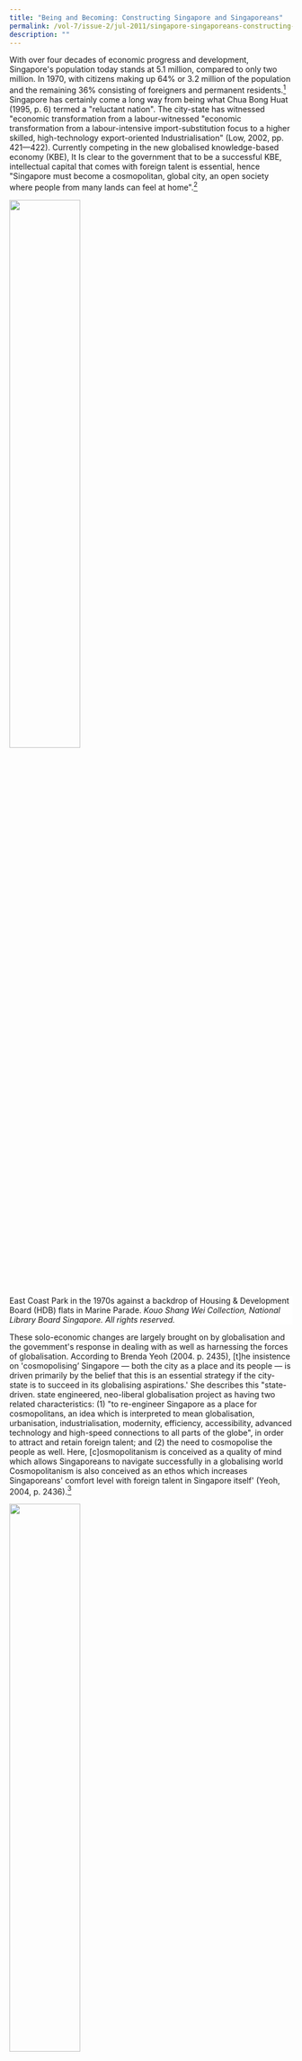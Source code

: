 ```yaml
---
title: "Being and Becoming: Constructing Singapore and Singaporeans"
permalink: /vol-7/issue-2/jul-2011/singapore-singaporeans-constructing-becoming/
description: ""
---
```

With over four decades of economic progress and development, Singapore's population today stands at 5.1 million, compared to only two million. In 1970, with citizens making up 64% or 3.2 million of the population and the remaining 36% consisting of foreigners and permanent residents.[^1]  Singapore has certainly come a long way from being what Chua Bong Huat (1995, p. 6) termed a "reluctant nation". The city-state has witnessed "economic transformation from a labour-witnessed "economic transformation from a labour-intensive import-substitution focus to a higher skilled, high-technology export-oriented Industrialisation" (Low, 2002, pp. 421—422). Currently competing in the new globalised knowledge-based economy (KBE), It Is clear to the government that to be a successful KBE, intellectual capital that comes with foreign talent is essential, hence "Singapore must become a cosmopolitan, global city, an open society where people from many lands can feel at home".[^2]

<img style="width:50%;" src="/images/Vol%207%20Issue%202/BeingBecoming/East%20Coast%20Park%201970.jpg">
 <div style="background-color: white;">East  Coast Park in the 1970s against a backdrop of Housing &amp; Development Board (HDB) flats in Marine Parade. <i>Kouo Shang Wei Collection, National Library Board Singapore. All rights reserved.</i></div>

These solo-economic changes are largely brought on by globalisation and the govemment's response in dealing with as well as harnessing the forces of globalisation. According to Brenda Yeoh (2004. p. 2435), \[t\]he insistence on 'cosmopolising’ Singapore — both the city as a place and its people — is driven primarily by the belief that this is an essential strategy if the city-state is to succeed in its globalising aspirations.' She describes this "state-driven. state engineered, neo-liberal globalisation project as having two related characteristics: (1) "to re-engineer Singapore as a place for cosmopolitans, an idea which is interpreted to mean globalisation, urbanisation, industrialisation, modernity, efficiency, accessibility, advanced technology and high-speed connections to all parts of the globe", in order to attract and retain foreign talent; and (2) the need to cosmopolise the people as well. Here, \[c\]osmopolitanism is conceived as a quality of mind which allows Singaporeans to navigate successfully in a globalising world Cosmopolitanism is also conceived as an ethos which increases Singaporeans' comfort level with foreign talent in Singapore itself' (Yeoh, 2004, p. 2436).[^3]

<img style="width:50%;" src="/images/Vol%207%20Issue%202/BeingBecoming/Central%20Business%20District.jpg">
 <div style="background-color: white;">A view of the Central Business District from the Marina Mandarin Singapore.<i>Courtesy of Tng Eng Choong.</i></div>

The state has been successful in the first aspect of its globalisation project, namely in establishing Singapore as a cosmopolitan global city.[^4] However, whether the people subscribe to the whole cosmopolitan identity package is questionable. Arguably, one of the key reasons contention exists between citizens and immigrants in Singapore today is because citizens do not identify with a cosmopolitan identity (Yeoh, 2004). New challenges brought on by globalisation, like the growing discomfort felt by the citizenry over the increase in foreigner presence and the competition for resources that come with it (Koh, 2003; Yap, 1999; Yeoh &amp; Huang, 2004), has seen the citizenry gradually turn to an introverted form of nationalism, which is detrimental to any plans to globalise or cosmopolise the city-state.[^5] 

Globalisation and nationalism are a contradiction yet at the same time interdependent. the challenge is for Singapore to harmonize the two. As Stein Tennesson &amp; Hans Antiov (1996, p, 2) point out, "\[i\]n order to be successful in the new global marketplace, it is important for a state to develop and maintain a collective 'we-feeling' among its citizens, and a sense that the state belongs to them." Essentially, a state's authority diminishes when its citizens do not identify with it, and more importantly, "territories with little effective authority cannot attract investments and generate growth. (Ibid). Tennesson and Antiov highlight the paradox of today's world, where "globalization undermines the sovereignty of each individual state while at the same time making it increasingly important for a state, in order to be competitive in the global market, to obtain the strong dedication from its citizens" (Ibid).

Harvard professor Robert Putnam's advice to nation-states like Singapore, faced with the abovementioned globalisation and nationalism dilemma, is to continue building social capital.[^6] This article argues that to increase social capital there needs to be a change towards a more inclusive non-ethnic understanding of a Singaporean Singapore.[^7] This Singaporean Singapore would then allow for the development of a natural (as opposed to a state imposed, difficult to establish and sustain) cosmopolitan Singaporean identity, needed to help Singaporeans deal with the new globalisation issues that accompany changing times. 

Sharper distinctions between the privileges enjoyed by citizens and foreigners in terms of healthcare, housing, and education, may appease the citizenry who feel that foreigners are given preferential treatment by the government, as well as entice targeted foreign talent to take up citizenship. However it is only a short-term solution. When foreigners join the ranks of new citizens to stake a claim on these citizen benefits, there will be an inevitable divide within the citizenry, with a section of them feeling that as more people share the benefits there would be less to go around, giving rise to the difficult question of 'how many years must pass before one is no longer labelled a new citizen', This problem can be avoided if a more inclusive strategy, to resolve the citizen-immigrant contention, is chosen over an exclusive, divisive one.

To meaningfully explore the notion of national identity and what it means for Singapore, this article is divided into three parts. In part one, the idea of national identity in the Singapore context and an overview of how Singapore's national identity has developed since the nation's inception is discussed. As such, the first section will illustrate three distinct stages that mark the development of Singapore's national identity: (1) creating the 'local' in order to successfully engage in the 'global'; (2) protecting the 'local' against the 'global'; and (3) embracing the 'global' while staying 'local.' Following from this, the impact of globalisation on nationalism is analysed in the second section to understand why the government's current globalisalion and nation-building projects are problematic. Of note here will be two elements of the state's interlinked globalisation and nation-building projects - the national myth of success from crises; and the 'Chinese', 'Malay', 'Indian', and 'others' (CMIO) categorization. The final section examines how the Singapore national identity can be refined to equip the generations of Singaporeans to come.

It argues that Singapore's ethnically and culturally diverse citizens would benefit from a more inclusive, cosmopolitan, Singaporean Singapore identity that would produce the social capital needed to help them adapt to the challenges of globalisation, for the long-term continued success of the country.

#### **Understanding National Identity in the Singapore Context**

Following Lily Kong (1999, p. 571), national identity is defined as a "national consciousness in the sense of a people possessing a shared image of the nation," in addition to encompassing "the idea that this people identify with and feel a sense of belonging to the 'nation'".

As Terence Chong (2010a, p. 1) posits, "Singapore's oscillation between its nation- state and global city habitus, together with their conflicting demands, has thus far made an authentic national identity rather elusive." He goes on to argue that those looking for an authentic Singapore national Identity would first need to explore the politics behind the state produced national imaginary and values (Chong, 2010a).

It is important to note at this juncture that Singapore's creation of a compelling national myth was hampered by a few key contextual issues: The sudden separation from Malaysia; an immigrant population marked by ethnic, linguistic and cultural differences; tensions with other newly formed nation-states within its immediate vicinity; and as a young nation, a short historical trajectory of which to draw on for the creation of a strong mythology needed to bring about a cohesive social foundation (Kluver &amp; Weber, 2003).

Nationalism and national identity in Singapore was aimed at complementing the govemment's strategy of globalising the country's economy, and "did not spring from any primal or natural yearning but from a developmental need. Because the idea of national survival was so closely linked to economic survival, a coherent nation was ... vital in forming a cohesive workforce compliant enough for market exploitation" (Chong, 2010a, p. 8).

Looking at national identity in Singapore since independence, several iterations indicate three stages in the development of the national identity in Singapore (see Velayutham, 2007; Chua, 1995; Chong, 2010a; Quah, 2000): (1) At independence, a politically and socially stable environment was necessary in order to pursue the globalising of Singapore's economy. This led to the fostering of a Singapore national identity with the CMIO framework as its core, aimed at uniting the disparate heterogeneous migrant communities that made up Singapore's population; (2) the early 1980s saw a search for a national ideology, which would later be known as "Shared Values," [^8] to counter the perceived negative impact of globalisation, i.e. Westernisation, and individualism as opposed to communitarianism. National identity during that time was fashioned after Asian values and cultural traditions, that is Chinese, Malay, and Indian values and traditions; and (3) with structural changes emerging in the global economy in the 1990s, that saw regional hubs, global cities, and interconnected economies increasingly becoming the norm, along with the Asian financial crisis, the Singapore government concluded that the city-state had to go global while staying local. National identity was thus redefined to include cosmopolitanism while maintaining the CMIO identities in order to anchor the cosmopolitan Singaporean to the nation.[^9] 

The people were not entirely apathetic with regards to the nation-building processes fed to them by the government. Through international exposure, shared experiences and contact with the other ethnic groups within Singapore, the people themselves developed unique elements they considered markers of Singapore's national identity. For example the types of different ethnic based cuisine enjoyed by most Singaporeans, and vernacular identities like 'Mat', 'Minah', 'Ah Beng' and 'Ah Lian', along with Singlish, the unique local language with a mixture of English, Malay, and Chinese dialects. However, these things which some might argue are the basis of a true Singaporean identity are paradoxically perceived by the state as threatening to Singapore's engagement with the global and are actively discouraged" (Velayutham, 2007, pp. 152—153).[^10] On the other hand, these familiar non-state sanctioned identities are increasingly used by Singaporeans to "reaffirm local identity in the face of increased globalisation and the influx of the foreigners", and as the government pushes harder for a "cosmopolitan-oriented national identity for its economic interests", we see "Singlish and vernacular identities become \[more attractive\] as sites for resistance" (Chong, 2010b, pp. 515—516).

<img style="width:80%;" src="/images/Vol%207%20Issue%202/BeingBecoming/Web%20Banner.jpg">
 <div style="background-color: white;">Web banner for the Speak Good English Movement's 2010/11 campaign. <i>Courtesy of Speak Good English Movement.</i></div>

Going global may have been the aim of the country since independence, however, the emerging globalisation challenges of today see two projects of the state backfiring on each other, namely the globalisation and the nation-building project. It now becomes important to think about how demands of globalisation and nationalism pressures can be reconciled.

#### **Globalisation and the Need to Think Beyond Nationalism**

Having traced the three stages of development of Singapore's national Identity, it is revealed that in order to maintain political and social stability, essential for economic growth and the globalisation aspirations of the citystate, the government chose to unite and mobilise the nation using (1) the national myth of success from crises and (2) a particularist multiracial national identity that restricted the space for defining differences and accepting any other identities, beside the official, neatly-categorised CMIO identities. These two aspects of the state's interrelated globalisation and nation-building projects are problematic.

A national identity based on the "national myth of forging economic progress and success out of crises, relying primarily on globalizing strategies, such as mandating the use of English, focusing on economic growth through international trade and multinational corporations, and stressing a global orientation rather than a local identity" has certainly contributed to Singapore's material success story (Kluver &amp; Weber, 2003, p. 380). However, such a national myth has to a certain extent weakened social bonds necessary for establishing and maintaining patriotism, as the values of pragmatism, entrepreneurship and opportunism" that economic progress demands inevitably undermines national identity (Kluver &amp; Weber, 2003, p. 378).

Yeah (2004, pp. 2437—2438) aptly described state engineered nationalism in Singapore when she noted that the state formulated CMIO racial categories, which were the 'official' races to be regarded as separate yet equal, "encouraged acceptance and tolerance among the four racially bounded 'communities' and at the same time dictated the basic terms of reference in the ways in which 'race' and 'nation' may be intertwined". This CMIO framework provided "fixed, limiting grids in which the discourse of the 'multicultural nation' was allowed to unfold and restricted the extension of the discourse to include other members of the fluid, fragmenting ethnoscape typical of globalising cities" (Ibid).

As the state's vision for Singapore is to  be a cosmopolitan global city in the same league as first-world developed countries competing for global talent, there is a necessity to rethink the state's strategy of using nationalism, as Singapore knows it (one that is anchored by the CMIO framework of defining and dlfferentiating oneself from others), to maintain national cohesion in the face of the challenges of globalisation.

Another reason for the need to think beyond the current form of nationalism in Singapore, that has CMIO as its core pillar, is linked to the fact that even with the exponential increase of foreigners over the years, the composition of the CMIO has remained more or less the same since independence. As then Deputy Prime Minister Wong Kan Seng, who heads the newly formed National Population and Talent Division under the Prime Minister's Office stated: "In managing our population, we will always be guided by the need to preserve a strong citizen core, and to maintain stability in our ethnic mix."[^11]Assuming that these CMIO identities have also remained unchanged is problematic. The foreigners now entering and even integrating into Singapore society may be ethnically similar however the other experiences and identities they bring along with them are not. As Yeoh (2004, p. 2442) explains, the term 'race' as Singapore becomes the temporary or even permanent home of foreigners "has become inflected by differences in 'nationality', 'history' and 'culture', rendering the politics of sameness and differences within each 'race' more complex".

#### **Enhancing the Singapore National Identity**

Besides using the term 'cosmopolis' and other related phrases such as 'cosmopolitan city' or cosmopolitan society' as "a way of envisioning cultural vibrancy and creativity for the city, the idea of Singaporeans-as heartlanders', cosmopolitans' was made prominent in counterpoint to Singaporean-as- 'heartlanders', oppositional terms popularised by Prime Minister Goh Chok Tong in his 1999 National Day Rally Speech" (Yeoh, 2004, p. 2434). The heartlander- cosmopolitan debate brings to attention not just a worrying "class divide between the
well-educated, privileged, globally-mobile elite, on the one hand, and the working class majority, on the other" (Tan, 2008, p. 189) but also "differential adaptability and receptivity to globalization" (Tan, 2003, p. 758). 

<img style="width:80%;" src="/images/Vol%207%20Issue%202/BeingBecoming/merlion.jpg">
 <div style="background-color: white;">Nation-building still in progress: The Merlion at Marina Bay, standing on a reclaimed promontory in front of the The Fullerton Hotels. <i> Gerald Pang for National Library Board Singapore.  All rights reserved.</i></div>
 
The brand of cosmopolitanism proposed by the government is very much like the multiculturalism enforced in Singapore. As Chong (2010b, pp. 514—515) rightly observes, cosmopolitanism as articulated by the government "is purged of political liberalism and deployed as modus vivendi for cultural and ethnic pluralism so as to prepare citizens for the presence of much needed foreign talent in the pursuit of economic growth." This is similar to the limited definition of multiculturalism found in government discourse, that is to say, "cultural-ethnic differences should be played down in favour of social harmony and whereby no community should overstep its boundaries" (Ibid).

As more 'others' enter the country and become part of the Singapore community, this brand of cosmopolitanism is insufficient to create the adaptability and receptivity needed to navigate the changes and uncertainties brought on by globalisation. One thing Singaporeans and newcomers alike need to learn is how to stop thinking about the 'other' in straightjacketed ethic identity terms. One way of establishing the ideal comfort zone as opposed to a mere contact zone, is by increasing what Robert Putnam terms social capital.[^12] For Putnam, "the way you achieve a successfully diverse society is not to make everybody homogenous. The challenge is not to make them like us; it is to have a new 'us'."[^13] His suggestion is -a national identity that is dynamic and 'more encompassing', not one that is fixed and immutable".[^14]

One way of getting both the people and the state comfortable with heading in this new direction would be to focus on building a Singaporean Singapore (which is more organic than for instance the enforced French assimilation).[^15] In this Singaporean Singapore, racial categories will no longer be needed to define and describe a Singaporean’s identity, a more inclusive rather than simply tolerant society would emerge, and a cosmopolitan outlook which would not just reluctantly accept outsiders, but instead embrace them as a natural way of life in today's globalised world would exist. In other words, a cosmopolitan infused nationalism would be the norm.

<img style="width:80%;" src="/images/Vol%207%20Issue%202/BeingBecoming/Performers%201980s.jpg">
 <div style="background-color: white;">For a celebration in the 1980s, performers dressed in various ethnic and general costumes, including that of a samsui woman, an icon of Singapore culture.<i>The Kouo Shang Wei Collection, National Library Board Singapore. All rights reserved.</i></div>

The notion of national identity is ever fluid, as constructed myths of imagined communities or worlds are constantly "in flux as they are renegotiated and reframed in ways to reemphasize a sense of national identity that will be compelling to younger generations" (Kluver &amp; Weber, 2003, p. 375). In Singapore, as Minister Mentor Lee Kuan Yew and Senior Minister Goh Chok Tong acknowledge in a joint statement upon stepping down, "[a] younger generation, besides having a non-corrupt and meritocratic government and a high standard of living, wants to be more engaged in the decisions which affect them.[^16] 

<img style="width:80%;" src="/images/Vol%207%20Issue%202/BeingBecoming/Tissue%20Packet%20Seating.jpg">
 <div style="background-color: white;">Tissue packet seat 'choping' (reservation) at a Food Court in Singapore. <i>Photo taken by the author.	</i></div>

Singaporeans, especially the younger generation, have clearly indicated an interest in doing more than sitting at the sidelines as decisions on Singapore's future are made. Can Singaporeans do without the need for ethnicity indication in identity cards, can they do away with quota systems in HDB blocks and not gravitate towards ethnic enclaves, can they accept direction for Singapore. generation, have clearly indicated an interest in doing more than sitting at the sidelines as decisions on Singapore's future are made. Can Singaporeans do without the need for ethnicity indication in identity cards, can they do away with quota systems in HDB blocks and not gravitate towards ethnic enclaves, can they accept the irrelevance of minority representation in GRCs, and can they appreciate the freedom to learn beyond one's designated mother tongue? Perhaps now is the right time to put some thought into a sustainable and feasible direction for Singapore.

The author is grateful to Dr Norman Vasu, Assistant Professor and Deputy Head of the Centre of Excellence for National Security S. Rajaratnam School of International Studies, for reviewing the paper on his otherwise perfect holiday.


<br>
<div style="background-color: white;">
<br>
<img src="/images/Vol%207%20Issue%202/BeingBecoming/Wen%20Ling(2).jpg" style="width: 100px; height: 100px;">
<center><b>Chan Wen Ling</b><br>Associate Research Fellow<br>Centre of Excellence for National Security<br>S. Rajaratnam School of International Studies<br>Studies Nanyang Technological University.</center></div>

#### **REFERENCES**


Beck, U. (2006). _The cosmopolitan vision._ Cambridge: Polity Press.

Chong, T. (2010). Fluid nation: The perpetual “renovation” of nation and national identities in Singapore. In T. Chong (Ed.), &nbsp;[_Management of success: Singapore revisited_](https://eservice.nlb.gov.sg/item_holding.aspx?bid=13688096) (pp. 504–520). Singapore: Institute of Southeast Asian Studies. (Call no.: RSING 959.57 MAN)

Chong, T. (Ed.). (2010). Introduction: The role of success in Singapore’s national identity. In T. Chong Eed.), &nbsp;[_Management of success: Singapore revisited_](https://eservice.nlb.gov.sg/item_holding.aspx?bid=13688096) (pp. 1–18). Singapore: Institute of Southeast Asian Studies. (Call no.: RSING 959.57 MAN)

Chua, B.H, (1995). [_Culture, multiracialism and national identity in Singapore_](https://eservice.nlb.gov.sg/item_holding.aspx?bid=7404900). (Department of Sociology working papers, no. 125). Singapore: National University of Singapore. (Call no.: RSING 959.57 CHU)

Kluver, R., &amp; Weber, I. (2003, October). Patriotism and the limits of globalization: Renegotiating citizenship in Singapore. _Journal of Communication Inquiry, 27_ (4), 371–388.

Koh, A. (2003, October). Global flows of foreign talent: Identity anxieties in Singapore’s ethnoscape. _Sojourn, 18_ (2), 230–256. Retrieved from JSTOR via NLB’s [eResources](https://eresources.nlb.gov.sg/main/) website.

Kong, L. (1999, June). Globalisation and Singaporean transmigration: Re-imagining and negotiating national identity. _Political Geography,_ _18_ (5), 563–589.

Low, L. (2002). Globalisation and the political economy of Singapore’s policy on foreign talent and high skills. _Journal of Education and Work, 15_ (4), 409–425. Retrieved from Taylor &amp; Francis online website.

Quah, J.S.T. (2000). Globalization and Singapore’s search for nationhood. In L. Suryadinata (Ed.), [_Nationalism and globalization: East and West_](https://eservice.nlb.gov.sg/item_holding.aspx?bid=9847136) (pp. 71–101). Singapore: Institute of Southeast Asian Studies. (Call no.: RSING 320.54 NAT)

Tan, E.K.B. (2003, September). Re-engaging Chineseness: Political, economic and cultural imperatives of nation-building in Singapore. _The China Quarterly,_ (175), 751–774. Retrieved from JSTOR via NLB’s [eResources](https://eresources.nlb.gov.sg/main/) website.

Tan, J. (2008). Pulling together amid globalization: National education in Singapore schools. In P.D. Hershock, M. Mason &amp; J.N. Hawkins (Eds.), _Changing education: Leadership innovation and development in a globalizing Asia Pacific_ (pp. 183–197). Hong Kong: Comparative Education Research Centre. (Not available in NLB holdings)

Tennesson, S., &amp; Antlov, H. (Eds.). (1996). Asia in theories of nationalism and national identity. In [_Asian forms of the nation_](https://eservice.nlb.gov.sg/item_holding.aspx?bid=7908263) (pp. 1–39). Surrey: Curzon Press. (Call no.: RSING 322.42095 ASI)

Velayutham, S. (2007). [_Responding to globalization: Nation, culture and identity in Singapore_](https://eservice.nlb.gov.sg/item_holding.aspx?bid=12924605)_._ Singapore: Institute of Southeast Asian Studies. (Call no.: RSING 305.80095957 VEL)

Yap, M.T. (1999, April). The Singapore state’s response to migration. _Sojourn, 14_ (1), 198–211. Retrieved from JSTOR via NLB’s [eResources](https://eresources.nlb.gov.sg/main/) website.

Yeoh, B.S.A. (2004, November). Cosmopolitan and its exclusions in Singapore. _Urban Studies, 41_ (12), 2431–2445. Retrieved from JSTOR via NLB’s [eResources](https://eresources.nlb.gov.sg/main/) website.

Yeoh, B.S.A., &amp; Huang, S. (2004). “Foreign talent” in our midst: New challenges to sense of community and ethnic relations in Singapore. In Lai Ah Eng (Ed.), [_Beyond rituals and riots: Ethnic pluralism and social cohesion in Singapore_](https://eservice.nlb.gov.sg/item_holding.aspx?bid=12229788) (pp. 316–338). Singapore: Eastern Universities Press. (Call no.: RSING 305.80095957 BEY)

#### **NOTES**

[^1]: Shahanaaz, H. (2011, May 3). S’poreans claim influx of foreigners hampering their livelihood. _The Star._

[^2]: Goh, C.T. (1997, August 24). National Day rally speech 1997 – global city, best home. Retrieved from http://www.moe.gov.sg/media/speeches/1997/240897.htm

[^3]: According to the Singapore 21 report, “The Singaporean of the 21st century is a cosmopolitan Singaporean, one who is familiar with global trends and lifestyles and feels comfortable working and living in Singapore as well as overseas”, hence Singaporeans need to be “world ready”, with the ability to “plug-and-play with confidence in the global economy”.

[^4]: Singapore is ranked the most competitive country in the world and also considered by foreign talent to be Asia’s best country to work in, according to the “IMD World Competitiveness Yearbook 2010”; the “Quality of Living Worldwide City Rankings, Mercer Survey, June 2010” ranks Singapore as the best place in Asia to live, work and play. For other related rankings, refer to the Singapore Economic Development Board website.

[^5]: These “introverted forms of nationalism which oppose the ‘invasion’ of the global world by turning inwards” see those involved develop a “conscious resistance to the cosmopolization of their life-worlds, to globalization and globalisers who are perceived as threatening the local form of life of the ‘natives’” (Beck, 2006, p. 4)

[^6]: Putnam shared that social capital is “the value that arises when individuals learn to trust one another, make credible commitments, and engage in cooperative activities, such as giving to charity, joining civic and political groups”. His research had found that immigration and ethnic diversity had the impact of reducing social capital. However, Putnam argues that this problem can be fixed with ‘bridging social capital’ – basically the idea of fostering social capital between different groups. Li, X., &amp; Putnam, R. (2011, March 31). [S’pore can’t afford to stop building social capital](http://eresources.nlb.gov.sg/newspapers/Digitised/Article/straitstimes20110331-1.2.38.4.1). _The Straits Times,_ p. 31.  
  
[^7]: A strong advocate of a non-ethnic concept of Singaporean, Singapore, PAP co-founder S. Rajaratnam cautioned that with the country’s search for roots drifting towards a search to strengthen Chinese, Indian, Malay and Eurasian identity, “Singaporean too could go the way of the many now disintegrating nations if the legitimate search for roots is not directed towards the strengthening of our proclaimed goal of a Singaporean Singapore”. [Whatever happened to Singaporean Singapore?](http://eresources.nlb.gov.sg/newspapers/Digitised/Article/straitstimes19900313-1.2.41.3) (1990, March 3). _The Straits Times,_ p. 28.

[^8]: The shared values include: (1) Nation before community and society above self; (2) Family as the basic unit of society; (3) Community support and respect for the individual; (4) Consensus, not conflict; and (5) Racial and religious harmony.

[^9]: In the 1997 National Day Rally Speech, then Prime Minister Goh Chok Tong noted that “\[f\] or cosmopolitan Singapore to work, however, it must be anchored by the values of our three main communities – Malay, Indian and Chinese. Otherwise it will drift”.

[^10]: [Don’t base national identity on speaking singlish](http://eresources.nlb.gov.sg/newspapers/Digitised/Article/straitstimes20070923-1.2.5.5.3). (2007, September 23). _The Straits Times_, p. 6; Nirmala, M. (2002, August 10). [Food not the way to forge strong identity](http://eresources.nlb.gov.sg/newspapers/Digitised/Article/straitstimes20020810-1.2.7.3). _The Straits Times_, p. 4.

[^11]: Wong, K.S. (2011, January 18). [Making Singaporeans feel this is home in a global city](http://eresources.nlb.gov.sg/newspapers/Digitised/Article/straitstimes20110118-1.2.29.2). _The Straits Times_, p. 21.

[^12]: [Li &amp; Putnam](http://eresources.nlb.gov.sg/newspapers/Digitised/Article/straitstimes20110331-1.2.38.4.1), _The Straits Times_, 31 Mar 2011, p. 31.

[^13]: [Li &amp; Putnam](http://eresources.nlb.gov.sg/newspapers/Digitised/Article/straitstimes20110331-1.2.38.4.1), _The Straits Times_, 31 Mar 2011, p. 31.

[^14]: [Li &amp; Putnam](http://eresources.nlb.gov.sg/newspapers/Digitised/Article/straitstimes20110331-1.2.38.4.1), _The Straits Times_, 31 Mar 2011, p. 31.

[^15]: Immigrants to France are expected to assimilate French national identity and relegate all other identities to the private sphere.

[^16]: Joint statement by SM Goh Chok Tong and MM Lee Kuan Yew (2011, May 14). _Today_.